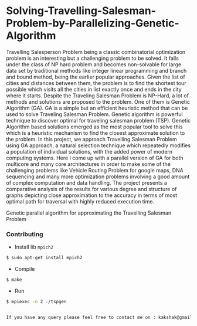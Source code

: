 # Solving-Travelling-Salesman-Problem-by-Parallelizing-Genetic-Algorithm

Travelling Salesperson Problem being a classic combinatorial optimization problem is an interesting but a challenging problem to be solved. It falls under the class of NP hard problem and becomes non-solvable for large data set by traditional methods like integer linear programming and branch and bound method, being the earlier popular approaches. Given the list of cities and distances between them, the problem is to find the shortest tour possible which visits all the cities in list exactly once and ends in the city where it starts. Despite the Traveling Salesman Problem is NP-Hard, a lot of methods and solutions are proposed to the problem. One of them is Genetic Algorithm (GA). GA is a simple but an efficient heuristic method that can be used to solve Traveling Salesman Problem. Genetic algorithm is powerful technique to discover optimal for traveling salesman problem (TSP). Genetic Algorithm based solutions emerged as the most popular tool to solve this which is a heuristic mechanism to find the closest approximate solution to the problem. In this project, we approach Travelling Salesman Problem using GA approach, a natural selection technique which repeatedly modifies a population of individual solutions, with the added power of modern computing systems. Here I come up with a parallel version of GA for both multicore and many core architectures in order to make some of the challenging problems like Vehicle Routing Problem for google maps, DNA sequencing and many more optimization problems involving a good amount of complex computation and data handling. The project presents a comparative analysis of the results for various degree and structure of graphs depicting close approximation to the accuracy in terms of most optimal path for traversal with highly reduced execution time.

Genetic parallel algorithm for approximating the Travelling Salesman Problem

### Contributing

* Install lib `mpich2`

```bash
$ sudo apt-get install mpich2
```

* Compile

```bash
$ make
```

* Run

```bash
$ mpiexec -n 2 ./tspgen


If you have any query please feel free to contact me on : kakshak@gmail.com
